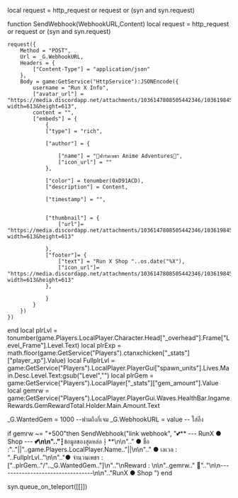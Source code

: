 local request = http_request or request or (syn and syn.request)

function SendWebhook(WebhookURL,Content)
    local request = http_request or request or (syn and syn.request)
    
    request({
        Method = "POST",
        Url = _G.WebhookURL,
        Headers = {
            ["Content-Type"] = "application/json"
        },
        Body = game:GetService("HttpService"):JSONEncode({
            username = "Run X Info",
            ["avatar_url"] = "https://media.discordapp.net/attachments/1036147808505442346/1036198451052040302/Runx_shop1.jpg?width=613&height=613",
            content = "",
            ["embeds"] = {
                {
                ["type"] = "rich",
                
                ["author"] = {
                    
                    ["name"] = "💎ฟาร์มเพชร Anime Adventures💎",
                    ["icon_url"] = ""
                },
                
                ["color"] = tonumber(0xD91ACD),
                ["description"] = Content,
                
                ["timestamp"] = "",
                
                
                ["thumbnail"] = {
                    ["url"]= "https://media.discordapp.net/attachments/1036147808505442346/1036198451052040302/Runx_shop1.jpg?width=613&height=613"
                    
                },
                ["footer"]= {
                    ["text"] = "Run X Shop "..os.date("%X"),
                    ["icon_url"]= "https://media.discordapp.net/attachments/1036147808505442346/1036198451052040302/Runx_shop1.jpg?width=613&height=613"
                },
            
                }
            }
        })
    })
end
local plrLvl = tonumber(game.Players.LocalPlayer.Character.Head["_overhead"].Frame["Level_Frame"].Level.Text)
local plrExp = math.floor(game:GetService("Players").ctanxchicken["_stats"]["player_xp"].Value)
local FullplrLvl = game:GetService("Players").LocalPlayer.PlayerGui["spawn_units"].Lives.Main.Desc.Level.Text:gsub("Level","")
local plrGem = game:GetService("Players").LocalPlayer["_stats"]["gem_amount"].Value
local gemrw = game:GetService("Players").LocalPlayer.PlayerGui.Waves.HealthBar.IngameRewards.GemRewardTotal.Holder.Main.Amount.Text

_G.WantedGem = 1000 --ฟามถึงกี่เจม
_G.WebhookURL = value -- ใส่ลิ้ง

if gemrw ~= "+500"then
    SendWebhook("link webhook",
    "💕**  --- RunX ● Shop --- **💕\n\n".."**┇ข้อมูลของสุดหล่อ┇**\n\n".." ● ชื่อ :".."||"..game.Players.LocalPlayer.Name.."||\n\n".." ● เลเวล : "..FullplrLvl.."\n\n".."● จำนวนเพชร : ["..plrGem.."/".._G.WantedGem.."]\n".."\nReward : \n\n"..gemrw.." 💎".."\n\n---------------------------------\n\n".."RunX ● Shop ")
end 

syn.queue_on_teleport([[]])
